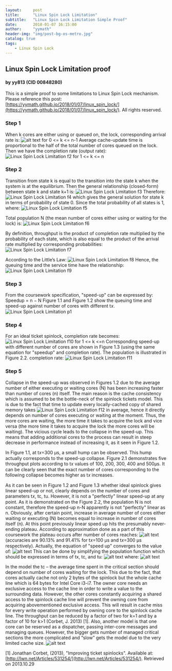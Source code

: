 ```yaml
---
layout:     post
title:      "Linux Spin Lock Limitation"
subtitle:   "Linux Spin Lock Limitation Simple Proof"
date:       2018-01-07 16:15:00
author:     "yymath"
header-img: "img/post-bg-os-metro.jpg"
catalog: true
tags:
    - Linux Spin Lock
---
```


## Linux Spin Lock Limitation proof
#### by yy813 (CID 00848280)
This is a simple proof to some limitations to Linux Spin Lock mechanism. Please reference this post: [https://yymath.github.io/2018/01/07/linux_spin_lock/](https://yymath.github.io/2018/01/07/linux_spin_lock/). All rights reserved.
### Step 1
When k cores are either using or queued on, the lock, corresponding arrival rate is: ![alt text](https://yymath.github.io/img/spinlock_f1.PNG) for 0 <= k <= n-1
Average cache-update time is proportional to the half of the total number of cores queued on the lock. Then we have the completion rate (output rate): <img src="https://yymath.github.io/img/spinlock_f2.PNG" alt="Linux Spin Lock Limitation f2"> for 1 <= k <= n

### Step 2
Transition from state k is equal to the transition into the state k when the system is at the equilibrium. Then the general relationship (closed-form) between state k and state k+1 is: <img src="https://yymath.github.io/img/spinlock_f3.PNG" alt="Linux Spin Lock Limitation f3"> Therefore: <img src="https://yymath.github.io/img/spinlock_f4.PNG" alt="Linux Spin Lock Limitation f4">
which gives the general solution for state k in terms of probability of state 0. Since the total probability of all states is 1, where: <img src="https://yymath.github.io/img/spinlock_f5.PNG" alt="Linux Spin Lock Limitation f5">

Total population N (the mean number of cores either using or waiting for the lock) is: <img src="https://yymath.github.io/img/spinlock_f6.PNG" alt="Linux Spin Lock Limitation f6">

By definition, throughput is the product of completion rate multiplied by the probability of each state, which is also equal to the product of the arrival rate multiplied by corresponding probabilities: <img src="https://yymath.github.io/img/spinlock_f7.PNG" alt="Linux Spin Lock Limitation f7">

According to the Little’s Law: <img src="https://yymath.github.io/img/spinlock_f8.PNG" alt="Linux Spin Lock Limitation f8"> Hence, the queuing time and the service time have the relationship: <img src="https://yymath.github.io/img/spinlock_f9.PNG" alt="Linux Spin Lock Limitation f9">

### Step 3
From the coursework specification, "speed-up" can be expressed by: Speedup = n − N
Figure 1.1 and Figure 1.2 show the queuing time and speed-up against number of cores with different t𝑥.
<img src="https://yymath.github.io/img/spinlock_p1.PNG" alt="Linux Spin Lock Limitation p1">

### Step 4
For an ideal ticket spinlock, completion rate becomes: <img src="https://yymath.github.io/img/spinlock_f10.PNG" alt="Linux Spin Lock Limitation f10"> for 1 <= k <=n
Corresponding speed-up with different number of cores are shown in Figure 1.3 (using the same equation for "speedup" and completion rate). The population is illustrated in Figure 2.2.
completion rate: <img src="https://yymath.github.io/img/spinlock_f11.PNG" alt="Linux Spin Lock Limitation f11">

### Step 5
Collapse in the speed-up was observed in Figures 1.2 due to the average number of either executing or waiting cores (N) has been increasing faster than number of cores (n) itself. The main reason is the cache consistency which is assumed to be the bottle-neck of the spinlock tickets model. This is due to the fact that time to update every locally-cached copy of shared memory takes <img src="https://yymath.github.io/img/spinlock_f12.PNG" alt="Linux Spin Lock Limitation f12"> in average, hence it directly depends on number of cores executing or waiting at the moment. Thus, the more cores are waiting, the more time it takes to acquire the lock and vice versa (the more time it takes to acquire the lock the more cores will be waiting). The vicious cycle leads to the collapse in the speed-up. This means that adding additional cores to the process can result in steep decrease in performance instead of increasing it, as it seen in Figure 1.2.

In Figure 1.1, at t𝑥=300 μs, a small hump can be observed. This hump actually corresponds to the speed-up collapse.
Figure 2.1 demonstrates five throughput plots according to t𝑥 values of 100, 200, 300, 400 and 500μs. It can be clearly seen that the exact number of cores corresponding to the following collapse becomes higher as t𝑥 increases.

As it can be seen in Figure 1.2 and Figure 1.3 whether ideal spinlock gives linear speed-up or not, clearly depends on the number of cores and parameters t𝑥, tc, tu. However, it is not a "perfectly" linear speed-up at any point. As it is demonstrated on the Figure 2.2, the population N is not constant, therefore the speed-up n-N apparently is not "perfectly" linear as n. Obviously, after certain point, increase in average number of cores either waiting or executing (N) becomes equal to increase in number of cores itself (n). At this point previously linear speed up hits the presumably never-ending plateau. According to approximation done as a part of this coursework the plateau occurs after number of cores reaches: ![alt text](https://yymath.github.io/img/spinlock_f13.PNG) (accuracies are 90.13% and 91.41% for t𝑥=100 μs and t𝑥=300 μs respectively). Actually, the equation of "speed up" converges to the value of: ![alt text](https://yymath.github.io/img/spinlock_f14.PNG) This can be done by simplifying the population function which should be expressed in terms of tx, tc, and tu: ![alt text](https://yymath.github.io/img/spinlock_f15.PNG)
where: ![alt text](https://yymath.github.io/img/spinlock_f16.PNG)

In the model the tc – the average time spent in the critical section should depend on number of cores waiting for the lock. This due to the fact, that cores actually cache not only 2 bytes of the spinlock but the whole cache line which is 64 bytes for Intel Core i3-i7. The owner core needs an exclusive access to the cache line in order to write a value to the surrounding data. However, the other cores constantly acquiring a shared access to the spinlock cache line will prevent the owning core from acquiring abovementioned exclusive access. This will result in cache miss for every write operation performed by owning core to the spinlock cache line. The throughput can be reduced by a factor of two for k=1 and by a factor of 10 for k>1 (Corbet, J. 2013) [1].
Also, another model is that one core can be reserved as a dispatcher, passing inter-core messages and managing queues. However, the bigger gets number of managed critical sections the more complicated and “slow” gets the model due to the very limited cache size.
![alt text](https://yymath.github.io/img/spinlock_p2.PNG)

[1] Jonathan Corbet, (2013), "Improving ticket spinlocks". Available at: [http://lwn.net/Articles/531254/](http://lwn.net/Articles/531254/). Retrieved on 2013.10.29
<p id="end"></p>